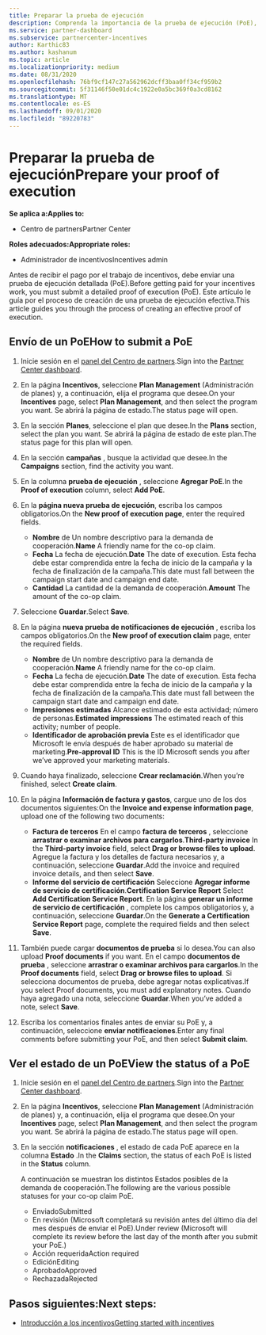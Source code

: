 ```yaml
---
title: Preparar la prueba de ejecución
description: Comprenda la importancia de la prueba de ejecución (PoE), las escalas de tiempo, el estado de visualización y las directrices de envío.
ms.service: partner-dashboard
ms.subservice: partnercenter-incentives
author: Karthic83
ms.author: kashanum
ms.topic: article
ms.localizationpriority: medium
ms.date: 08/31/2020
ms.openlocfilehash: 76bf9cf147c27a562962dcff3baa0ff34cf959b2
ms.sourcegitcommit: 5f31146f50e01dc4c1922e0a5bc369f0a3cd8162
ms.translationtype: MT
ms.contentlocale: es-ES
ms.lasthandoff: 09/01/2020
ms.locfileid: "89220783"
---
```

# <a name="prepare-your-proof-of-execution"></a><span data-ttu-id="4e2c5-103">Preparar la prueba de ejecución</span><span class="sxs-lookup"><span data-stu-id="4e2c5-103">Prepare your proof of execution</span></span>

<span data-ttu-id="4e2c5-104">**Se aplica a:**</span><span class="sxs-lookup"><span data-stu-id="4e2c5-104">**Applies to:**</span></span>

- <span data-ttu-id="4e2c5-105">Centro de partners</span><span class="sxs-lookup"><span data-stu-id="4e2c5-105">Partner Center</span></span>

<span data-ttu-id="4e2c5-106">**Roles adecuados:**</span><span class="sxs-lookup"><span data-stu-id="4e2c5-106">**Appropriate roles:**</span></span>

- <span data-ttu-id="4e2c5-107">Administrador de incentivos</span><span class="sxs-lookup"><span data-stu-id="4e2c5-107">Incentives admin</span></span>

<span data-ttu-id="4e2c5-108">Antes de recibir el pago por el trabajo de incentivos, debe enviar una prueba de ejecución detallada (PoE).</span><span class="sxs-lookup"><span data-stu-id="4e2c5-108">Before getting paid for your incentives work, you must submit a detailed proof of execution (PoE).</span></span> <span data-ttu-id="4e2c5-109">Este artículo le guía por el proceso de creación de una prueba de ejecución efectiva.</span><span class="sxs-lookup"><span data-stu-id="4e2c5-109">This article guides you through the process of creating an effective proof of execution.</span></span>

## <a name="how-to-submit-a-poe"></a><span data-ttu-id="4e2c5-110">Envío de un PoE</span><span class="sxs-lookup"><span data-stu-id="4e2c5-110">How to submit a PoE</span></span>

1. <span data-ttu-id="4e2c5-111">Inicie sesión en el [panel del Centro de partners](https://partner.microsoft.com/dashboard/).</span><span class="sxs-lookup"><span data-stu-id="4e2c5-111">Sign into the [Partner Center dashboard](https://partner.microsoft.com/dashboard/).</span></span>

2. <span data-ttu-id="4e2c5-112">En la página **Incentivos**, seleccione **Plan Management** (Administración de planes) y, a continuación, elija el programa que desee.</span><span class="sxs-lookup"><span data-stu-id="4e2c5-112">On your **Incentives** page, select **Plan Management**, and then select the program you want.</span></span> <span data-ttu-id="4e2c5-113">Se abrirá la página de estado.</span><span class="sxs-lookup"><span data-stu-id="4e2c5-113">The status page will open.</span></span>

3. <span data-ttu-id="4e2c5-114">En la sección **Planes**, seleccione el plan que desee.</span><span class="sxs-lookup"><span data-stu-id="4e2c5-114">In the **Plans** section, select the plan you want.</span></span> <span data-ttu-id="4e2c5-115">Se abrirá la página de estado de este plan.</span><span class="sxs-lookup"><span data-stu-id="4e2c5-115">The status page for this plan will open.</span></span>

4. <span data-ttu-id="4e2c5-116">En la sección **campañas** , busque la actividad que desee.</span><span class="sxs-lookup"><span data-stu-id="4e2c5-116">In the **Campaigns** section, find the activity you want.</span></span>

5. <span data-ttu-id="4e2c5-117">En la columna **prueba de ejecución** , seleccione **Agregar PoE**.</span><span class="sxs-lookup"><span data-stu-id="4e2c5-117">In the **Proof of execution** column, select **Add PoE**.</span></span>

6. <span data-ttu-id="4e2c5-118">En la **página nueva prueba de ejecución**, escriba los campos obligatorios.</span><span class="sxs-lookup"><span data-stu-id="4e2c5-118">On the **New proof of execution page**, enter the required fields.</span></span>

   - <span data-ttu-id="4e2c5-119">**Nombre**  de  Un nombre descriptivo para la demanda de cooperación.</span><span class="sxs-lookup"><span data-stu-id="4e2c5-119">**Name**  A friendly name for the co-op claim.</span></span>
   - <span data-ttu-id="4e2c5-120">**Fecha**  La fecha de ejecución.</span><span class="sxs-lookup"><span data-stu-id="4e2c5-120">**Date**  The date of execution.</span></span> <span data-ttu-id="4e2c5-121">Esta fecha debe estar comprendida entre la fecha de inicio de la campaña y la fecha de finalización de la campaña.</span><span class="sxs-lookup"><span data-stu-id="4e2c5-121">This date must fall between the campaign start date and campaign end date.</span></span>
   - <span data-ttu-id="4e2c5-122">**Cantidad**  La cantidad de la demanda de cooperación.</span><span class="sxs-lookup"><span data-stu-id="4e2c5-122">**Amount**  The amount of the co-op claim.</span></span>

7. <span data-ttu-id="4e2c5-123">Seleccione **Guardar**.</span><span class="sxs-lookup"><span data-stu-id="4e2c5-123">Select **Save**.</span></span>

8. <span data-ttu-id="4e2c5-124">En la página **nueva prueba de notificaciones de ejecución** , escriba los campos obligatorios.</span><span class="sxs-lookup"><span data-stu-id="4e2c5-124">On the **New proof of execution claim** page, enter the required fields.</span></span>

   - <span data-ttu-id="4e2c5-125">**Nombre**  de  Un nombre descriptivo para la demanda de cooperación.</span><span class="sxs-lookup"><span data-stu-id="4e2c5-125">**Name**  A friendly name for the co-op claim.</span></span>
   - <span data-ttu-id="4e2c5-126">**Fecha**  La fecha de ejecución.</span><span class="sxs-lookup"><span data-stu-id="4e2c5-126">**Date**  The date of execution.</span></span> <span data-ttu-id="4e2c5-127">Esta fecha debe estar comprendida entre la fecha de inicio de la campaña y la fecha de finalización de la campaña.</span><span class="sxs-lookup"><span data-stu-id="4e2c5-127">This date must fall between the campaign start date and campaign end date.</span></span>
   - <span data-ttu-id="4e2c5-128">**Impresiones estimadas**   Alcance estimado de esta actividad; número de personas.</span><span class="sxs-lookup"><span data-stu-id="4e2c5-128">**Estimated impressions**   The estimated reach of this activity; number of people.</span></span>
   - <span data-ttu-id="4e2c5-129">**Identificador de aprobación previa**   Este es el identificador que Microsoft le envía después de haber aprobado su material de marketing.</span><span class="sxs-lookup"><span data-stu-id="4e2c5-129">**Pre-approval ID**   This is the ID Microsoft sends you after we’ve approved your marketing materials.</span></span>

9. <span data-ttu-id="4e2c5-130">Cuando haya finalizado, seleccione **Crear reclamación**.</span><span class="sxs-lookup"><span data-stu-id="4e2c5-130">When you’re finished, select **Create claim**.</span></span>

10. <span data-ttu-id="4e2c5-131">En la página **Información de factura y gastos**, cargue uno de los dos documentos siguientes:</span><span class="sxs-lookup"><span data-stu-id="4e2c5-131">On the **Invoice and expense information page**, upload one of the following two documents:</span></span>
    - <span data-ttu-id="4e2c5-132">**Factura de terceros**  En el campo **factura de terceros** , seleccione **arrastrar o examinar archivos para cargarlos**.</span><span class="sxs-lookup"><span data-stu-id="4e2c5-132">**Third-party invoice**  In the **Third-party invoice** field, select **Drag or browse files to upload**.</span></span> <span data-ttu-id="4e2c5-133">Agregue la factura y los detalles de factura necesarios y, a continuación, seleccione **Guardar**.</span><span class="sxs-lookup"><span data-stu-id="4e2c5-133">Add the invoice and required invoice details, and then select **Save**.</span></span>
    - <span data-ttu-id="4e2c5-134">**Informe del servicio de certificación**  Seleccione **Agregar informe de servicio de certificación**.</span><span class="sxs-lookup"><span data-stu-id="4e2c5-134">**Certification Service Report**  Select **Add Certification Service Report**.</span></span> <span data-ttu-id="4e2c5-135">En la página **generar un informe de servicio de certificación** , complete los campos obligatorios y, a continuación, seleccione **Guardar**.</span><span class="sxs-lookup"><span data-stu-id="4e2c5-135">On the **Generate a Certification Service Report** page, complete the required fields and then select **Save**.</span></span>

11. <span data-ttu-id="4e2c5-136">También puede cargar **documentos de prueba** si lo desea.</span><span class="sxs-lookup"><span data-stu-id="4e2c5-136">You can also upload **Proof documents** if you want.</span></span> <span data-ttu-id="4e2c5-137">En el campo **documentos de prueba** , seleccione **arrastrar o examinar archivos para cargarlos**.</span><span class="sxs-lookup"><span data-stu-id="4e2c5-137">In the **Proof documents** field, select **Drag or browse files to upload**.</span></span> <span data-ttu-id="4e2c5-138">Si selecciona documentos de prueba, debe agregar notas explicativas.</span><span class="sxs-lookup"><span data-stu-id="4e2c5-138">If you select Proof documents, you must add explanatory notes.</span></span> <span data-ttu-id="4e2c5-139">Cuando haya agregado una nota, seleccione **Guardar**.</span><span class="sxs-lookup"><span data-stu-id="4e2c5-139">When you’ve added a note, select **Save**.</span></span>

12. <span data-ttu-id="4e2c5-140">Escriba los comentarios finales antes de enviar su PoE y, a continuación, seleccione **enviar notificaciones**.</span><span class="sxs-lookup"><span data-stu-id="4e2c5-140">Enter any final comments before submitting your PoE, and then select **Submit claim**.</span></span>

## <a name="view-the-status-of-a-poe"></a><span data-ttu-id="4e2c5-141">Ver el estado de un PoE</span><span class="sxs-lookup"><span data-stu-id="4e2c5-141">View the status of a PoE</span></span>

1. <span data-ttu-id="4e2c5-142">Inicie sesión en el [panel del Centro de partners](https://partner.microsoft.com/dashboard/).</span><span class="sxs-lookup"><span data-stu-id="4e2c5-142">Sign into the [Partner Center dashboard](https://partner.microsoft.com/dashboard/).</span></span>

2. <span data-ttu-id="4e2c5-143">En la página **Incentivos**, seleccione **Plan Management** (Administración de planes) y, a continuación, elija el programa que desee.</span><span class="sxs-lookup"><span data-stu-id="4e2c5-143">On your **Incentives** page, select **Plan Management**, and then select the program you want.</span></span> <span data-ttu-id="4e2c5-144">Se abrirá la página de estado.</span><span class="sxs-lookup"><span data-stu-id="4e2c5-144">The status page will open.</span></span>

3. <span data-ttu-id="4e2c5-145">En la sección **notificaciones** , el estado de cada PoE aparece en la columna **Estado** .</span><span class="sxs-lookup"><span data-stu-id="4e2c5-145">In the **Claims** section, the status of each PoE is listed in the **Status** column.</span></span>

   <span data-ttu-id="4e2c5-146">A continuación se muestran los distintos Estados posibles de la demanda de cooperación.</span><span class="sxs-lookup"><span data-stu-id="4e2c5-146">The following are the various possible statuses for your co-op claim PoE.</span></span>

   - <span data-ttu-id="4e2c5-147">Enviado</span><span class="sxs-lookup"><span data-stu-id="4e2c5-147">Submitted</span></span>
   - <span data-ttu-id="4e2c5-148">En revisión (Microsoft completará su revisión antes del último día del mes después de enviar el PoE).</span><span class="sxs-lookup"><span data-stu-id="4e2c5-148">Under review (Microsoft will complete its review before the last day of the month after you submit your PoE.)</span></span>
   - <span data-ttu-id="4e2c5-149">Acción requerida</span><span class="sxs-lookup"><span data-stu-id="4e2c5-149">Action required</span></span>
   - <span data-ttu-id="4e2c5-150">Edición</span><span class="sxs-lookup"><span data-stu-id="4e2c5-150">Editing</span></span>
   - <span data-ttu-id="4e2c5-151">Aprobado</span><span class="sxs-lookup"><span data-stu-id="4e2c5-151">Approved</span></span>
   - <span data-ttu-id="4e2c5-152">Rechazada</span><span class="sxs-lookup"><span data-stu-id="4e2c5-152">Rejected</span></span>

## <a name="next-steps"></a><span data-ttu-id="4e2c5-153">Pasos siguientes:</span><span class="sxs-lookup"><span data-stu-id="4e2c5-153">Next steps:</span></span>

- [<span data-ttu-id="4e2c5-154">Introducción a los incentivos</span><span class="sxs-lookup"><span data-stu-id="4e2c5-154">Getting started with incentives</span></span>](incentives-get-started-intro.md)